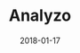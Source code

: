 ---
layout: site
title: "Analyzo"
date: 2018-01-17
categories: [community]
version: 1.4.8
major: 1
minor: 4
patch: 8
slug: analyzo
link: https://www.analyzo.com/
permalink: /sites/:slug
---